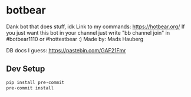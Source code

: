 # botbear
Dank bot that does stuff, idk
Link to my commands: https://hotbear.org/
If you just want this bot in your channel just write "bb channel join" in #botbear1110 or #hottestbear :)
Made by: Mads Hauberg

DB docs I guess:
https://pastebin.com/GAF21Fmr


## Dev Setup
```bash
pip install pre-commit
pre-commit install
```
